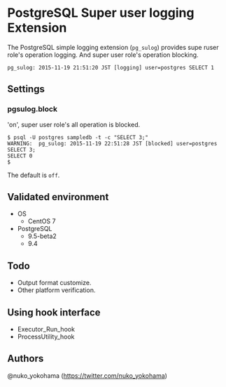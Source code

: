 # PostgreSQL Super user logging Extension

The PostgreSQL simple logging extension (`pg_sulog`) provides supe ruser role's operation logging.
And super user role's operation blocking.

```
pg_sulog: 2015-11-19 21:51:20 JST [logging] user=postgres SELECT 1
```

## Settings

### pgsulog.block

'on', super user role's all operation is blocked.

```
$ psql -U postgres sampledb -t -c "SELECT 3;"
WARNING:  pg_sulog: 2015-11-19 22:51:28 JST [blocked] user=postgres SELECT 3;
SELECT 0
$ 
```

The default is `off`.

## Validated environment

* OS
  * CentOS 7
* PostgreSQL
  * 9.5-beta2
  * 9.4

## Todo

* Output format customize.
* Other platform verification.

## Using hook interface

* Executor_Run_hook
* ProcessUtility_hook

## Authors

@nuko_yokohama (https://twitter.com/nuko_yokohama)

